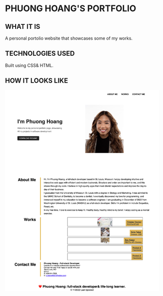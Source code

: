 # PHUONG HOANG'S PORTFOLIO




## WHAT IT IS
A personal portolio website that showcases some of my works.




## TECHNOLOGIES USED
Built using CSS& HTML.





## HOW IT LOOKS LIKE
![Screenshot of my portfolio page](portfolio.png)




